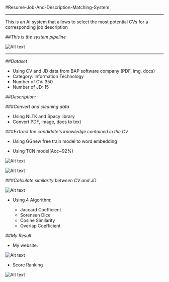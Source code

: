#Resume-Job-And-Description-Matching-System

------------------------------------------

This is an AI system that allows to select the most potential CVs for a corresponding job description

##*This is the system pipeline*

![Alt text](https://github.com/ikkear99/Resume-Job-And-Description-Matching-System/blob/Master/web_app/Images/pipeline.png "a title")

---------------------------

##*Dataset*

- Using CV and JD data from BAP software company (PDF, img, docs)
- Category: Information Technology
- Number of CV: 350
- Number of JD: 15

##*Description:*

###*Convert and cleaning data*

- Using NLTK and Spacy library
- Convert PDF, image, docs to text

###*Extract the candidate's knowledge contained in the CV*

- Using GGnew free train model to word embedding 

- Using TCN model(Acc~92%)

![Alt text](https://github.com/ikkear99/Resume-Job-And-Description-Matching-System/blob/Master/web_app/Images/result1.png "Model Accuracy")


![Alt text](https://github.com/ikkear99/Resume-Job-And-Description-Matching-System/blob/Master/web_app/Images/result2.png "Model classification result")

###*Calculate similarity between CV and JD*

![Alt text](https://github.com/ikkear99/Resume-Job-And-Description-Matching-System/blob/Master/web_app/Images/Similarity_Measures.png "Similarity Measures")


- Using 4 Algorithm: 

  - Jaccard Coefficient 
  - Sorensen Dice 
  - Cosine Similarity
  - Overlap Coefficient

##*My Result*

- My website:

![Alt text](https://github.com/ikkear99/Resume-Job-And-Description-Matching-System/blob/Master/web_app/Images/view_page.png "My website")

- Score Ranking

![Alt text](https://github.com/ikkear99/Resume-Job-And-Description-Matching-System/blob/Master/web_app/Images/view_page_2.png "Table score ranking")
